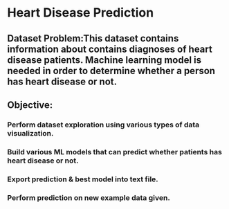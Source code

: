 # Heart Disease Prediction
 
## Dataset Problem:This dataset contains information about contains diagnoses of heart disease patients. Machine learning model is needed in order to determine whether a person has heart disease or not.

## Objective:
### Perform dataset exploration using various types of data visualization.
### Build various ML models that can predict whether patients has heart disease or not.
### Export prediction & best model into text file.
### Perform prediction on new example data given.